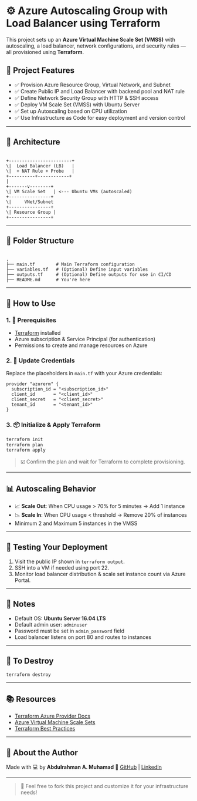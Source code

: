 # ⚙️ Azure Autoscaling Group with Load Balancer using Terraform

This project sets up an **Azure Virtual Machine Scale Set (VMSS)** with autoscaling, a load balancer, network configurations, and security rules — all provisioned using **Terraform**.

## 📌 Project Features

- ✅ Provision Azure Resource Group, Virtual Network, and Subnet  
- ✅ Create Public IP and Load Balancer with backend pool and NAT rule  
- ✅ Define Network Security Group with HTTP & SSH access  
- ✅ Deploy VM Scale Set (VMSS) with Ubuntu Server  
- ✅ Set up Autoscaling based on CPU utilization  
- ✅ Use Infrastructure as Code for easy deployment and version control  

---

## 🧱 Architecture

```

+------------------------+
\|  Load Balancer (LB)   |
\|  + NAT Rule + Probe   |
+----------+------------+
|
+-------v--------+
\| VM Scale Set   | <--- Ubuntu VMs (autoscaled)
+----------------+
\|     VNet/Subnet
+----------------+
\| Resource Group |
+----------------+

```

---

## 📁 Folder Structure

```

.
├── main.tf        # Main Terraform configuration
├── variables.tf   # (Optional) Define input variables
├── outputs.tf     # (Optional) Define outputs for use in CI/CD
├── README.md      # You're here
```
---

## 🔧 How to Use

### 1. 🔐 Prerequisites

- [Terraform](https://www.terraform.io/downloads.html) installed
- Azure subscription & Service Principal (for authentication)
- Permissions to create and manage resources on Azure

### 2. 🧾 Update Credentials

Replace the placeholders in `main.tf` with your Azure credentials:

```hcl
provider "azurerm" {
  subscription_id = "<subscription_id>"
  client_id       = "<client_id>"
  client_secret   = "<client_secret>"
  tenant_id       = "<tenant_id>"
}
```

### 3. 📦 Initialize & Apply Terraform

```bash
terraform init
terraform plan
terraform apply
```

> ☑️ Confirm the plan and wait for Terraform to complete provisioning.

---

## 📊 Autoscaling Behavior

* 📈 **Scale Out**: When CPU usage > 70% for 5 minutes → Add 1 instance
* 📉 **Scale In**: When CPU usage < threshold → Remove 20% of instances
* Minimum 2 and Maximum 5 instances in the VMSS

---

## 🧪 Testing Your Deployment

1. Visit the public IP shown in `terraform output`.
2. SSH into a VM if needed using port 22.
3. Monitor load balancer distribution & scale set instance count via Azure Portal.

---

## 📌 Notes

* Default OS: **Ubuntu Server 16.04 LTS**
* Default admin user: `adminuser`
* Password must be set in `admin_password` field
* Load balancer listens on port 80 and routes to instances

---

## 🧼 To Destroy

```bash
terraform destroy
```

---

## 📚 Resources

* [Terraform Azure Provider Docs](https://registry.terraform.io/providers/hashicorp/azurerm/latest/docs)
* [Azure Virtual Machine Scale Sets](https://learn.microsoft.com/en-us/azure/virtual-machine-scale-sets/)
* [Terraform Best Practices](https://developer.hashicorp.com/terraform/tutorials)

---

## 🙋 About the Author

Made with 💻 by **Abdulrahman A. Muhamad**
🔗 [GitHub](https://github.com/AbdulrahmanAlpha) | [LinkedIn](https://www.linkedin.com/in/abdulrahmanalpha)

---

> 🚀 Feel free to fork this project and customize it for your infrastructure needs!

```
